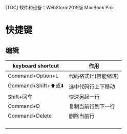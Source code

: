 [TOC]
软件和设备：WebStorm2019版 MacBook Pro

# 快捷键

## 编辑

| keyboard shortcut  | 作用                 |
| ------------------ | -------------------- |
| Command+Option+L   | 代码格式化(智能缩进) |
| Command+Shift+⬆️或⬇️ | 选中代码行上下移动   |
| Shift+回车         | 快速另起一行         |
| Command+D          | 复制当前行到下一行   |
| Command+Delete     | 删除当前行           |
|                    |                      |
|                    |                      |
|                    |                      |
|                    |                      |

